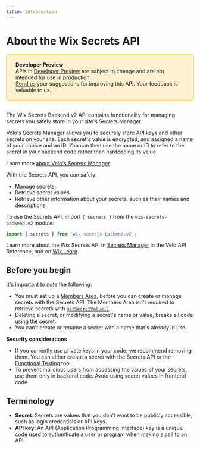 ```yaml
---
title: Introduction
---
```


# About the Wix Secrets API

<div style="background-color: #FEF1D1; padding: 18px 24px; border-radius: 6px; border: 1px solid #FDB10C; box-sizing: border-box; display: inline-block">
    <b>Developer Preview</b>
    <br/>
    <span>APIs in <a href="https://www.wix.com/velo/reference/api-overview/developer-preview">Developer Preview</a> are subject to change and are not intended for use in production.<br/><a href="mailto:velo-preview-feedback@wix.com">Send us</a> your suggestions for improving this API. Your feedback is valuable to us.</span>
</div>
&nbsp;
&nbsp;


The Wix Secrets Backend v2 API contains functionality for managing secrets you safely store in your site's Secrets Manager.

Velo's Secrets Manager allows you to securely store API keys and other secrets on your site. 
Each secret's value is encrypted, and assigned a name of your choice and an ID.
You can then use the name or ID to refer to the secret in your backend code rather than hardcoding its value.

Learn more [about Velo's Secrets Manager](https://support.wix.com/en/article/velo-about-the-secrets-manager).


With the Secrets API, you can safely:

- Manage secrets.
- Retrieve secret values.
- Retrieve other information about your secrets, such as their names and descriptions.

To use the Secrets API, import `{ secrets }` from the `wix-secrets-backend.v2` module:
```javascript
import { secrets } from 'wix-secrets-backend.v2';
```

Learn more about the Wix Secrets API in [Secrets Manager](/getting-started/integration-with-third-party-services_secrets-manager) in the Velo API Reference, and on [Wix Learn](https://www.wix.com/learn/online-course/coding-with-velo/velo-backend#secure-api-keys).

## Before you begin
It's important to note the following:

- You must set up a [Members Area](https://support.wix.com/en/article/site-members-adding-and-setting-up-a-members-area), before you can create or manage secrets with the Secrets API. The Members Area isn't required to retrieve secrets with [`getSecretValue()`](wix-secrets-backend-v2/getsecretvalue).
- Deleting a secret, or modifying a secret's name or value, breaks all code using the secret.
- You can't create or rename a secret with a name that's already in use.

**Security considerations**
- If you currently use private keys in your code, we recommend removing them. You can either create a secret with the Secrets API or the [Functional Testing](https://support.wix.com/en/article/velo-functional-testing-in-the-backend) tool.
- To prevent malicious users from accessing the values of your secrets, use them only in backend code. Avoid using secret values in frontend code.


## Terminology
- **Secret**: Secrets are values that you don’t want to be publicly accessible, such as login credentials or API keys.
- **API key**: An API (Application Programming Interface) key is a unique code used to authenticate a user or program when making a call to an API. 